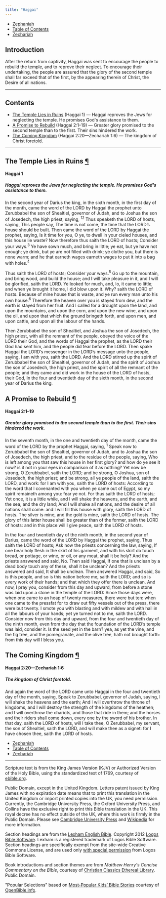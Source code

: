 ```yaml
---
title: "Haggai"
---
```


<ul class="nav my-3">
  <li class="nav-item"><a class="nav-link" href="./zephaniah.html">Zephaniah</a></li>
  <li class="nav-item"><a class="nav-link" href="./">Table of Contents</a></li>
  <li class="nav-item"><a class="nav-link" href="./zechariah.html">Zechariah</a></li>
</ul>

<h2 id="introduction">Introduction</h2>

After the return from captivity, Haggai was sent to encourage the people to rebuild the temple, and to reprove their neglect. To encourage their undertaking, the people are assured that the glory of the second temple shall far exceed that of the first, by the appearing therein of Christ, the Desire of all nations.

-----



## Contents

- [The Temple Lies in Ruins](#the-temple-lies-in-ruins) (Haggai 1) — Haggai reproves the Jews for neglecting the temple. He promises God's assistance to them.
- [A Promise to Rebuild](#a-promise-to-rebuild) (Haggai 2:1–19) — Greater glory promised to the second temple than to the first. Their sins hindered the work.
- [The Coming Kingdom](#the-coming-kingdom) (Haggai 2:20—Zechariah 1:6) — The kingdom of Christ foretold.

-----

<h2 class="heading" id="the-temple-lies-in-ruins">The Temple Lies in Ruins <a class="marker" href="#the-temple-lies-in-ruins">¶</a></h2>

<h4 class="passage">Haggai 1</h4>

<h5 class="themes">Haggai reproves the Jews for neglecting the temple. He promises God's assistance to them.</h5>

<p>In the second year of Darius the king, in the sixth month, in the first day of the month, came the word of the LORD by Haggai the prophet unto Zerubbabel the son of Shealtiel, governor of Judah, and to Joshua the son of Josedech, the high priest, saying, <sup title="by: Heb. by the hand of">1</sup><sup title="governor: or, captain">2</sup> Thus speaketh the LORD of hosts, saying, This people say, The time is not come, the time that the LORD’s house should be built. Then came the word of the LORD by Haggai the prophet, saying, Is it time for you, O ye, to dwell in your cieled houses, and this house lie waste? Now therefore thus saith the LORD of hosts; Consider your ways.<sup title="Consider…: Heb. Set your heart on your ways">3</sup> Ye have sown much, and bring in little; ye eat, but ye have not enough; ye drink, but ye are not filled with drink; ye clothe you, but there is none warm; and he that earneth wages earneth wages to put it into a bag with holes.<sup title="with holes: Heb. pierced through">4</sup></p>

<p>Thus saith the LORD of hosts; Consider your ways.<sup title="Consider…: Heb. Set your heart on your ways">5</sup> Go up to the mountain, and bring wood, and build the house; and I will take pleasure in it, and I will be glorified, saith the LORD. Ye looked for much, and, lo, it came to little; and when ye brought it home, I did blow upon it. Why? saith the LORD of hosts. Because of mine house that is waste, and ye run every man unto his own house.<sup title="blow…: or, blow it away">6</sup> Therefore the heaven over you is stayed from dew, and the earth is stayed from her fruit. And I called for a drought upon the land, and upon the mountains, and upon the corn, and upon the new wine, and upon the oil, and upon that which the ground bringeth forth, and upon men, and upon cattle, and upon all the labour of the hands.</p>

<p>Then Zerubbabel the son of Shealtiel, and Joshua the son of Josedech, the high priest, with all the remnant of the people, obeyed the voice of the LORD their God, and the words of Haggai the prophet, as the LORD their God had sent him, and the people did fear before the LORD. Then spake Haggai the LORD’s messenger in the LORD’s message unto the people, saying, I am with you, saith the LORD. And the LORD stirred up the spirit of Zerubbabel the son of Shealtiel, governor of Judah, and the spirit of Joshua the son of Josedech, the high priest, and the spirit of all the remnant of the people; and they came and did work in the house of the LORD of hosts, their God, In the four and twentieth day of the sixth month, in the second year of Darius the king.</p>

<h2 class="heading" id="a-promise-to-rebuild">A Promise to Rebuild <a class="marker" href="#a-promise-to-rebuild">¶</a></h2>

<h4 class="passage">Haggai 2:1–19</h4>

<h5 class="themes">Greater glory promised to the second temple than to the first. Their sins hindered the work.</h5>

<p>In the seventh month, in the one and twentieth day of the month, came the word of the LORD by the prophet Haggai, saying, <sup title="by: Heb. by the hand of">1</sup> Speak now to Zerubbabel the son of Shealtiel, governor of Judah, and to Joshua the son of Josedech, the high priest, and to the residue of the people, saying, Who is left among you that saw this house in her first glory? and how do ye see it now? is it not in your eyes in comparison of it as nothing? Yet now be strong, O Zerubbabel, saith the LORD; and be strong, O Joshua, son of Josedech, the high priest; and be strong, all ye people of the land, saith the LORD, and work: for I am with you, saith the LORD of hosts: According to the word that I covenanted with you when ye came out of Egypt, so my spirit remaineth among you: fear ye not. For thus saith the LORD of hosts; Yet once, it is a little while, and I will shake the heavens, and the earth, and the sea, and the dry land; And I will shake all nations, and the desire of all nations shall come: and I will fill this house with glory, saith the LORD of hosts. The silver is mine, and the gold is mine, saith the LORD of hosts. The glory of this latter house shall be greater than of the former, saith the LORD of hosts: and in this place will I give peace, saith the LORD of hosts.</p>

<p>In the four and twentieth day of the ninth month, in the second year of Darius, came the word of the LORD by Haggai the prophet, saying, Thus saith the LORD of hosts; Ask now the priests concerning the law, saying, If one bear holy flesh in the skirt of his garment, and with his skirt do touch bread, or pottage, or wine, or oil, or any meat, shall it be holy? And the priests answered and said, No. Then said Haggai, If one that is unclean by a dead body touch any of these, shall it be unclean? And the priests answered and said, It shall be unclean. Then answered Haggai, and said, So is this people, and so is this nation before me, saith the LORD; and so is every work of their hands; and that which they offer there is unclean. And now, I pray you, consider from this day and upward, from before a stone was laid upon a stone in the temple of the LORD: Since those days were, when one came to an heap of twenty measures, there were but ten: when one came to the pressfat for to draw out fifty vessels out of the press, there were but twenty. I smote you with blasting and with mildew and with hail in all the labours of your hands; yet ye turned not to me, saith the LORD. Consider now from this day and upward, from the four and twentieth day of the ninth month, even from the day that the foundation of the LORD’s temple was laid, consider it. Is the seed yet in the barn? yea, as yet the vine, and the fig tree, and the pomegranate, and the olive tree, hath not brought forth: from this day will I bless you.</p>

<h2 class="heading" id="the-coming-kingdom">The Coming Kingdom <a class="marker" href="#the-coming-kingdom">¶</a></h2>

<h4 class="passage">Haggai 2:20—Zechariah 1:6</h4>

<h5 class="themes">The kingdom of Christ foretold.</h5>

<p>And again the word of the LORD came unto Haggai in the four and twentieth day of the month, saying, Speak to Zerubbabel, governor of Judah, saying, I will shake the heavens and the earth; And I will overthrow the throne of kingdoms, and I will destroy the strength of the kingdoms of the heathen; and I will overthrow the chariots, and those that ride in them; and the horses and their riders shall come down, every one by the sword of his brother. In that day, saith the LORD of hosts, will I take thee, O Zerubbabel, my servant, the son of Shealtiel, saith the LORD, and will make thee as a signet: for I have chosen thee, saith the LORD of hosts.</p>

<ul class="nav my-3">
  <li class="nav-item"><a class="nav-link" href="./zephaniah.html">Zephaniah</a></li>
  <li class="nav-item"><a class="nav-link" href="./">Table of Contents</a></li>
  <li class="nav-item"><a class="nav-link" href="./zechariah.html">Zechariah</a></li>
</ul>

---

<div class="small-print">

<p>Scripture text is from the King James Version (KJV) or Authorized Version of
the Holy Bible, using the standardized text of 1769, courtesy of <a
href="https://ebible.org/kjv/">ebible.org</a>.</p>

<p>Public Domain, except in the United Kingdom. Letters patent issued by King
James with no expiration date means that to print this translation in the
United Kingdom or import printed copies into the UK, you need
permission. Currently, the Cambridge University Press, the Oxford University
Press, and Collins have the exclusive right to print this Bible translation in
the UK. This royal decree has no effect outside of the UK, where this work is
firmly in the Public Domain. Please see
<a href="http://www.cambridge.org/about-us/who-we-are/queens-printers-patent">Cambridge University Press</a>
and <a href="https://en.wikipedia.org/wiki/King_James_Version#Copyright_status">Wikipedia</a>
for more information.</p>

<p>Section headings are from the
<a href="http://LexhamEnglishBible.com">Lexham English Bible</a>.
Copyright 2012 <a href="http://logos.com">Logos Bible Software</a>. Lexham is a
registered trademark of Logos Bible Software. Section headings are specifically
exempt from the site-wide Creative Commons License, and are used only
<a href="http://lexhamenglishbible.com/license/">with special permission</a> from
Logos Bible Software.</p>

<p>Book introductions and section themes are from <cite>Matthew Henry's Concise
Commentary on the Bible</cite>, courtesy of
<a href="https://www.ccel.org/ccel/henry/mhcc">Christian Classics Ethereal Library</a>.
Public Domain.</p>

<p>"Popular Selections" based on <a href="https://www.openbible.info/labs/kids-bible-stories/">Most-Popular Kids’ Bible Stories</a> courtesy of <a href="https://www.openbible.info/">OpenBible.info</a>.</p>

</div>